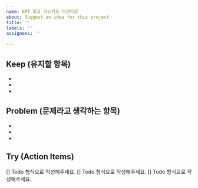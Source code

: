```yaml
---
name: KPT 회고 이슈카드 마크다운
about: Suggest an idea for this project
title: ''
labels: ''
assignees: ''

---
```


## Keep (유지할 항목)
- 
- 
- 

## Problem (문제라고 생각하는 항목)
- 
- 
- 

## Try (Action Items)
[] Todo 형식으로 작성해주세요.
[] Todo 형식으로 작성해주세요.
[] Todo 형식으로 작성해주세요.

